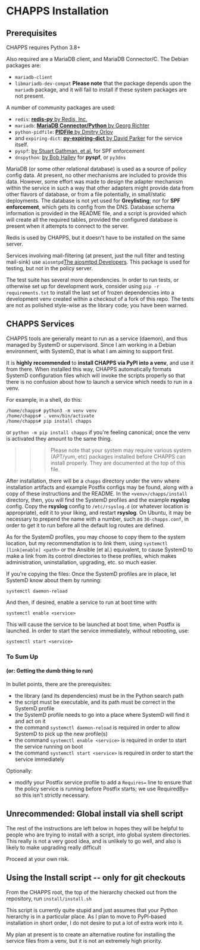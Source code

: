 # CHAPPS Installation

## Prerequisites

CHAPPS requires Python 3.8+

Also required are a MariaDB client, and MariaDB Connector/C.  The Debian packages are:
  - `mariadb-client`
  - `libmariadb-dev-compat`
**Please note** that the package depends upon the `mariadb` package, and it will fail to
install if these system packages are not present.

A number of community packages are used:
 - `redis`: [**redis-py** by Redis, Inc.](https://pypi.org/project/redis/)
 - `mariadb`: [**MariaDB Connector/Python** by Georg Richter](https://pypi.org/project/mariadb/)
 - `python-pidfile`: [**PIDFile** by Dmitry Orlov](https://pypi.org/project/python-pidfile/)
 - and `expiring-dict`: [**py-expiring-dict** by David Parker](https://pypi.org/project/expiring-dict/)
 for the service itself.
 - `pyspf`: [by Stuart Gathman, et al.](https://pypi.org/project/pyspf/) for SPF enforcement
 - `dnspython`: [by Bob Halley](https://pypi.org/project/dnspython/) for **pyspf**, or `py3dns`

MariaDB (or some other relational database) is used as a source of policy config data.  At present, no other mechanisms are included to provide this data.  However, some effort was made to design the adapter mechanism within the service in such a way that other adapters might provide data from other flavors of database, or from a file potentially, in small/static deployments.  The database is not yet used for **Greylisting**; nor for **SPF enforcement**, which gets its config from the DNS.  Database schema information is provided in the README file, and a script is provided which will create all the required tables, provided the configured database is present when it attempts to connect to the server.

Redis is used by CHAPPS, but it doesn't have to be installed on the same server.

Services involving mail-filtering (at present, just the null filter and testing mail-sink) use `aiosmtpd`[The aiosmtpd Developers](https://pypi.org/project/aiosmtpd/).  This package is used for testing, but not in the policy server.

The test suite has several more dependencies.  In order to run tests, or otherwise set up for development work, consider using `pip -r requirements.txt` to install the last set of frozen dependencies into a development venv created within a checkout of a fork of this repo.  The tests are not as polished style-wise as the library code; you have been warned.

## CHAPPS Services

CHAPPS tools are generally meant to run as a service (daemon), and thus managed by SystemD or supervisord.
Since I am working in a Debian environment, with SystemD, that is what I am aiming to support first.

It is **highly recommended** to __install CHAPPS via PyPI into a venv__, and use it from there.  When installed
this way, CHAPPS automatically formats SystemD configuration files which will invoke the scripts properly
so that there is no confusion about how to launch a service which needs to run in a venv.

For example, in a shell, do this:
```
/home/chapps# python3 -m venv venv
/home/chapps# . venv/bin/activate
/home/chapps# pip install chapps
```
or `python -m pip install chapps` if you're feeling canonical; once the venv is activated they amount to the same thing.

>>>Please note that your system may require various system (APT/yum, etc) packages installed before CHAPPS can install properly.  They are documented at the top of this file.

After installation, there will be a `chapps` directory under the venv
where installation artifacts and example Postfix configs may be found,
along with a copy of these instructions and the README.  In the
`<venv>/chapps/install` directory, then, you will find the SystemD
profiles and the example **rsyslog** config.  Copy the **rsyslog**
config to `/etc/rsyslog.d` (or whatever location is appropriate), edit
it to your liking, and restart **rsyslog**.  On Ubuntu, it may be
necessary to prepend the name with a number, such as `30-chapps.conf`,
in order to get it to run before all the default log routes are
defined.

As for the SystemD profiles, you may choose to copy them to the system
location, but my recommendtation is to *link* them, using `systemctl
[link|enable] <path>` or the Ansible (et al.) equivalent, to cause
SystemD to make a link from its control directories to these profiles,
which makes administration, uninstallation, upgrading, etc. so much
easier.

If you're copying the files:
Once the SystemD profiles are in place, let SystemD know about them by running:
```
systemctl daemon-reload
```
And then, if desired, enable a service to run at boot time with:
```
systemctl enable <service>
```
This will cause the service to be launched at boot time, when Postfix is launched.
In order to start the service immediately, without rebooting, use:
```
systemctl start <service>
```

### To Sum Up
#### (or: Getting the dumb thing to run)

In bullet points, there are the prerequisites:
- the library (and its dependencies) must be in the Python search path
- the script must be executable, and its path must be correct in the SystemD profile
- the SystemD profile needs to go into a place where SystemD will find it and act on it
- the command `systemctl daemon-reload` is required in order to allow SystemD to pick up the new profile(s)
- the command `systemctl enable <service>` is required in order to start the service running on boot
- the command `systemctl start <service>` is required in order to start the service immediately

Optionally:
- modify your Postfix service profile to add a `Requires=` line to ensure that the policy service is running
  before Postfix starts; we use RequiredBy= so this isn't strictly necessary.

## Unrecommended: Global install via shell script

The rest of the instructions are left below in hopes they will be helpful to people who are trying to install with a script, into global system directories.  This really is not a very good idea, and is unlikely to go well, and also is likely to make upgrading really difficult

Proceed at your own risk.

## Using the Install script -- only for git checkouts

From the CHAPPS root, the top of the hierarchy checked out from the repository, run `install/install.sh`

This script is currently quite stupid and just assumes that your Python hierarchy is in a particular place.
As I plan to move to PyPI-based installation in short order, I do not desire to put a lot of extra work into it.

My plan at present is to create an alternative routine for installing the service files from a venv, but
it is not an extremely high priority.
